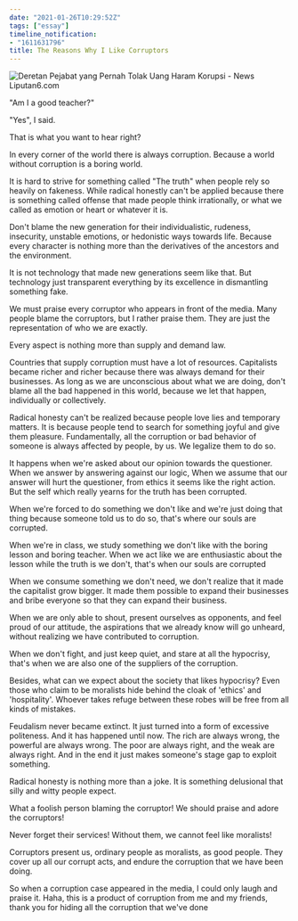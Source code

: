 ```yaml
---
date: "2021-01-26T10:29:52Z"
tags: ["essay"]
timeline_notification:
- "1611631796"
title: The Reasons Why I Like Corruptors
---
```

 

![Deretan Pejabat yang Pernah Tolak Uang Haram Korupsi - News Liputan6.com](https://www.matain.id/cdncontents/image/2019/0321/024529900_1492661684-korupsi_400.jpg)

"Am I a good teacher?"

"Yes", I said.

That is what you want to hear right?

In every corner of the world there is always corruption. Because a world without corruption is a boring world.

It is hard to strive for something called "The truth" when people rely so heavily on fakeness. While radical honestly can't be applied because there is something called offense that made people think irrationally, or what we called as emotion or heart or whatever it is.

Don't blame the new generation for their individualistic, rudeness, insecurity, unstable emotions, or hedonistic ways towards life. Because every character is nothing more than the derivatives of the ancestors and the environment.

It is not technology that made new generations seem like that. But technology just transparent everything by its excellence in dismantling something fake.

We must praise every corruptor who appears in front of the media. Many people blame the corruptors, but I rather praise them. They are just the representation of who we are exactly.

Every aspect is nothing more than supply and demand law.

Countries that supply corruption must have a lot of resources. Capitalists became richer and richer because there was always demand for their businesses. As long as we are unconscious about what we are doing, don't blame all the bad happened in this world, because we let that happen, individually or collectively.

Radical honesty can't be realized because people love lies and temporary matters. It is because people tend to search for something joyful and give them pleasure. Fundamentally, all the corruption or bad behavior of someone is always affected by people, by us. We legalize them to do so.

It happens when we're asked about our opinion towards the questioner. When we answer by answering against our logic, When we assume that our answer will hurt the questioner, from ethics it seems like the right action. But the self which really yearns for the truth has been corrupted.

When we're forced to do something we don't like and we're just doing that thing because someone told us to do so, that's where our souls are corrupted.

When we're in class, we study something we don't like with the boring lesson and boring teacher. When we act like we are enthusiastic about the lesson while the truth is we don't, that's when our souls are corrupted

When we consume something we don't need, we don't realize that it made the capitalist grow bigger. It made them possible to expand their businesses and bribe everyone so that they can expand their business.

When we are only able to shout, present ourselves as opponents, and feel proud of our attitude, the aspirations that we already know will go unheard, without realizing we have contributed to corruption.

When we don't fight, and just keep quiet, and stare at all the hypocrisy, that's when we are also one of the suppliers of the corruption.

Besides, what can we expect about the society that likes hypocrisy? Even those who claim to be moralists hide behind the cloak of 'ethics' and 'hospitality'. Whoever takes refuge between these robes will be free from all kinds of mistakes.

Feudalism never became extinct. It just turned into a form of excessive politeness. And it has happened until now. The rich are always wrong, the powerful are always wrong. The poor are always right, and the weak are always right. And in the end it just makes someone's stage gap to exploit something.

Radical honesty is nothing more than a joke. It is something delusional that silly and witty people expect.

What a foolish person blaming the corruptor! We should praise and adore the corruptors!

Never forget their services! Without them, we cannot feel like moralists!

Corruptors present us, ordinary people as moralists, as good people. They cover up all our corrupt acts, and endure the corruption that we have been doing.

So when a corruption case appeared in the media, I could only laugh and praise it. Haha, this is a product of corruption from me and my friends, thank you for hiding all the corruption that we've done